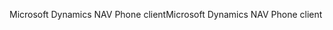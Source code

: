<span data-ttu-id="b1668-101">Microsoft Dynamics NAV Phone client</span><span class="sxs-lookup"><span data-stu-id="b1668-101">Microsoft Dynamics NAV Phone client</span></span>
